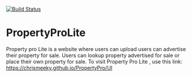 [![Build Status](https://travis-ci.org/chrismeeky/PropertyPro.svg?branch=master)](https://travis-ci.org/chrismeeky/PropertyPro)
# PropertyProLite
Property pro Lite is a website where users can upload users can advertise their property for sale. Users can lookup property advertised for sale or place their own property for sale.
To visit Property Pro Lite , use this link: https://chrismeeky.github.io/PropertyPro/UI

